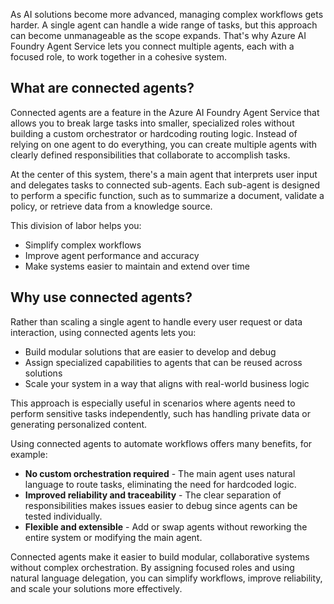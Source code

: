 As AI solutions become more advanced, managing complex workflows gets harder. A single agent can handle a wide range of tasks, but this approach can become unmanageable as the scope expands. That's why Azure AI Foundry Agent Service lets you connect multiple agents, each with a focused role, to work together in a cohesive system.

## What are connected agents?

Connected agents are a feature in the Azure AI Foundry Agent Service that allows you to break large tasks into smaller, specialized roles without building a custom orchestrator or hardcoding routing logic. Instead of relying on one agent to do everything, you can create multiple agents with clearly defined responsibilities that collaborate to accomplish tasks.

At the center of this system, there's a main agent that interprets user input and delegates tasks to connected sub-agents. Each sub-agent is designed to perform a specific function, such as to summarize a document, validate a policy, or retrieve data from a knowledge source.

This division of labor helps you:

- Simplify complex workflows
- Improve agent performance and accuracy
- Make systems easier to maintain and extend over time

## Why use connected agents?

Rather than scaling a single agent to handle every user request or data interaction, using connected agents lets you:

- Build modular solutions that are easier to develop and debug
- Assign specialized capabilities to agents that can be reused across solutions
- Scale your system in a way that aligns with real-world business logic

This approach is especially useful in scenarios where agents need to perform sensitive tasks independently, such has handling private data or generating personalized content.

Using connected agents to automate workflows offers many benefits, for example:

- **No custom orchestration required** - The main agent uses natural language to route tasks, eliminating the need for hardcoded logic.
- **Improved reliability and traceability** - The clear separation of responsibilities makes issues easier to debug since agents can be tested individually.
- **Flexible and extensible** - Add or swap agents without reworking the entire system or modifying the main agent.

Connected agents make it easier to build modular, collaborative systems without complex orchestration. By assigning focused roles and using natural language delegation, you can simplify workflows, improve reliability, and scale your solutions more effectively.